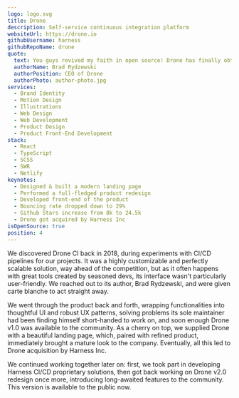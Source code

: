 ```yaml
---
logo: logo.svg
title: Drone
description: Self-service continuous integration platform
websiteUrl: https://drone.io
githubUsername: harness
githubRepoName: drone
quote:
  text: You guys revived my faith in open source! Drone has finally obtained a proper brand image and I have dozens of positive feedback from our users about new look and feel of the product itself. Bravo!
  authorName: Brad Rydzewski
  authorPosition: CEO of Drone
  authorPhoto: author-photo.jpg
services:
  - Brand Identity
  - Motion Design
  - Illustrations
  - Web Design
  - Web Development
  - Product Design
  - Product Front-End Development
stack:
  - React
  - TypeScript
  - SCSS
  - SWR
  - Netlify
keynotes:
  - Designed & built a modern landing page
  - Performed a full-fledged product redesign
  - Developed front-end of the product
  - Bouncing rate dropped down to 29%
  - Github Stars increase from 8k to 24.5k
  - Drone got acquired by Harness Inc
isOpenSource: true
position: 4
---
```


We discovered Drone CI back in 2018, during experiments with CI/CD pipelines for our projects. It was a highly customizable and perfectly scalable solution, way ahead of the competition, but as it often happens with great tools created by seasoned devs, its interface wasn't particularly user-friendly. We reached out to its author, Brad Rydzewski, and were given carte blanche to act straight away.

We went through the product back and forth, wrapping functionalities into thoughtful UI and robust UX patterns, solving problems its sole maintainer had been finding himself short-handed to work on, and soon enough Drone v1.0 was available to the community. As a cherry on top, we supplied Drone with a beautiful landing page, which, paired with refined product, immediately brought a mature look to the company. Eventually, all this led to Drone acquisition by Harness Inc.

We continued working together later on: first, we took part in developing Harness CI/CD proprietary solutions, then got back working on Drone v2.0 redesign once more, introducing long-awaited features to the community. This version is available to the public now.
